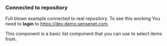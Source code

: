 ### Connected to repository

Full blown example connected to real repository. To see this working You need to <strong>login</strong> to <a href="https://dev.demo.sensenet.com" target="_blank">https://dev.demo.sensenet.com</a>.

This component is a basic list component that you can use to select items from.
